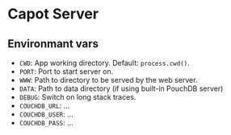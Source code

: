 # Capot Server

## Environmant vars

* `CWD`: App working directory. Default: `process.cwd()`.
* `PORT`: Port to start server on.
* `WWW`: Path to directory to be served by the web server.
* `DATA`: Path to data directory (if using built-in PouchDB server)
* `DEBUG`: Switch on long stack traces.
* `COUCHDB_URL`: ...
* `COUCHDB_USER`: ...
* `COUCHDB_PASS`: ...
